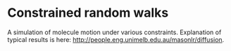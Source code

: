 # Constrained random walks

A simulation of molecule motion under various constraints. Explanation of typical results is here: <http://people.eng.unimelb.edu.au/masonlr/diffusion>.
